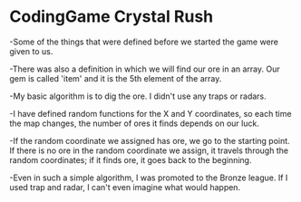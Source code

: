 # CodingGame Crystal Rush

-Some of the things that were defined before we started the game were given to us.

-There was also a definition in which we will find our ore in an array. Our gem is called 'item' and it is the 5th element of the array.

-My basic algorithm is to dig the ore. I didn't use any traps or radars.

-I have defined random functions for the X and Y coordinates, so each time the map changes, the number of ores it finds depends on our luck.

-If the random coordinate we assigned has ore, we go to the starting point. If there is no ore in the random coordinate we assign, it travels through the random coordinates; if it finds ore, it goes back to the beginning.

-Even in such a simple algorithm, I was promoted to the Bronze league. If I used trap and radar, I can't even imagine what would happen.




